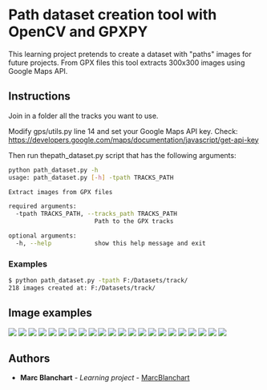 # Path dataset creation tool with OpenCV and GPXPY

This learning project pretends to create a dataset with "paths" images for future projects. From GPX files this tool extracts 300x300 images using Google Maps API. 

## Instructions

Join in a folder all the tracks you want to use.

Modify gps/utils.py line 14 and set your Google Maps API key. Check: https://developers.google.com/maps/documentation/javascript/get-api-key

Then run thepath_dataset.py script that has the following arguments: 

```bash
python path_dataset.py -h
usage: path_dataset.py [-h] -tpath TRACKS_PATH

Extract images from GPX files

required arguments:
  -tpath TRACKS_PATH, --tracks_path TRACKS_PATH
                        Path to the GPX tracks

optional arguments:
  -h, --help            show this help message and exit
```

### Examples

```bash
$ python path_dataset.py -tpath F:/Datasets/track/
218 images created at: F:/Datasets/track/
```

## Image examples

<img src=screenshots/20180704201644_36.png>
<img src=screenshots/20180704201644_37.png>
<img src=screenshots/20180704201644_38.png>
<img src=screenshots/20180704201644_39.png>
<img src=screenshots/20180704201644_40.png>
<img src=screenshots/20180704201644_41.png>
<img src=screenshots/20180704201644_42.png>
<img src=screenshots/20180704201644_43.png>
<img src=screenshots/20180704201644_44.png>
<img src=screenshots/20180704201644_45.png>
<img src=screenshots/20180704201644_46.png>
<img src=screenshots/20180704201644_47.png>
<img src=screenshots/20180704201644_48.png>
<img src=screenshots/20180704201644_49.png>
<img src=screenshots/20180704201644_50.png>
<img src=screenshots/20180704201644_51.png>
<img src=screenshots/20180704201644_52.png>
<img src=screenshots/20180704201644_53.png>
<img src=screenshots/20180704201644_54.png>
<img src=screenshots/20180704201644_55.png>
<img src=screenshots/20180704201644_56.png>
<img src=screenshots/20180704201644_57.png>


## Authors

* **Marc Blanchart** - *Learning project* - [MarcBlanchart](https://github.com/mblanchartf)

